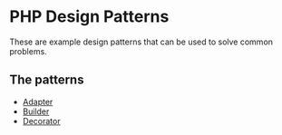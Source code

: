 # PHP Design Patterns

These are example design patterns that can be used to solve common problems.

## The patterns

* [Adapter](https://github.com/kevbradwick/php-design-patterns/tree/master/Patterns/Adapter)
* [Builder](https://github.com/kevbradwick/php-design-patterns/tree/master/Patterns/Builder)
* [Decorator](https://github.com/kevbradwick/php-design-patterns/tree/master/Patterns/Decorator)